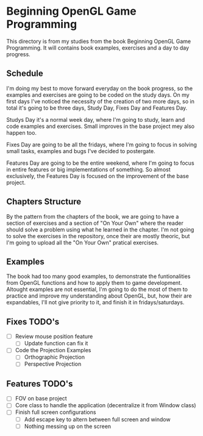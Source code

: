 # Beginning OpenGL Game Programming

This directory is from my studies from the book Beginning OpenGL Game Programming. It will contains book examples, exercises and a day to day progress.

## Schedule

I'm doing my best to move forward everyday on the book progress, so the examples and exercises are going to be coded on the study days. On my first days I've noticed the necessity of the creation of two more days, so in total it's going to be three days, Study Day, Fixes Day and Features Day.

Studys Day it's a normal week day, where I'm going to study, learn and code examples and exercises. Small improves in the base project mey also happen too.

Fixes Day are going to be all the fridays, where I'm going to focus in solving small tasks, examples and bugs I've decided to postergate.

Features Day are going to be the entire weekend, where I'm going to focus in entire features or big implementations of something. So almost exclusively, the Features Day is focused on the improvement of the base project.

## Chapters Structure

By the pattern from the chapters of the book, we are going to have a section of exercises and a section of "On Your Own" where the reader should solve a problem using what he learned in the chapter. I'm not going to solve the exercises in the repository, once their are mostly theoric, but I'm going to upload all the "On Your Own" pratical exercises.

## Examples

The book had too many good examples, to demonstrate the funtionalities from OpenGL functions and how to apply them to game development. Altought examples are not essential, I'm going to do the most of them to practice and improve my understanding about OpenGL, but, how their are expandables, I'll not give priority to it, and finish it in fridays/saturdays.

## Fixes TODO's
- [ ] Review mouse position feature
	- [ ] Update function can fix it
- [ ] Code the Projection Examples
	- [ ] Orthographic Projection
	- [ ] Perspective Projection

## Features TODO's
- [ ] FOV on base project
- [ ] Core class to handle the application (decentralize it from Window class)
- [ ] Finish full screen configurations
    - [ ] Add escape key to altern between full screen and window
    - [ ] Nothing messing up on the screen
